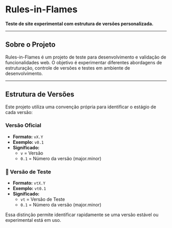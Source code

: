 # Rules-in-Flames

**Teste de site experimental com estrutura de versões personalizada.**

---

## Sobre o Projeto

Rules-in-Flames é um projeto de teste para desenvolvimento e validação de funcionalidades web. O objetivo é experimentar diferentes abordagens de estruturação, controle de versões e testes em ambiente de desenvolvimento.

---

## Estrutura de Versões

Este projeto utiliza uma convenção própria para identificar o estágio de cada versão:

### Versão Oficial

- **Formato:** `vX.Y`
- **Exemplo:** `v0.1`
- **Significado:**
  - `v` = Versão
  - `0.1` = Número da versão (major.minor)

### 🧪 Versão de Teste

- **Formato:** `vtX.Y`
- **Exemplo:** `vt0.1`
- **Significado:**
  - `vt` = Versão de Teste
  - `0.1` = Número da versão (major.minor)

Essa distinção permite identificar rapidamente se uma versão estável ou experimental está em uso.

